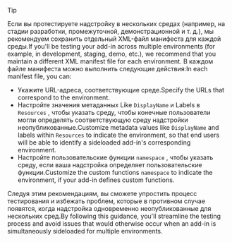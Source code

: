 > [!TIP]
> <span data-ttu-id="3e60a-101">Если вы протестируете надстройку в нескольких средах (например, на стадии разработки, промежуточной, демонстрационной и т. д.), мы рекомендуем сохранить отдельный XML-файл манифеста для каждой среды.</span><span class="sxs-lookup"><span data-stu-id="3e60a-101">If you'll be testing your add-in across multiple environments (for example, in development, staging, demo, etc.), we recommend that you maintain a different XML manifest file for each environment.</span></span> <span data-ttu-id="3e60a-102">В каждом файле манифеста можно выполнить следующие действия:</span><span class="sxs-lookup"><span data-stu-id="3e60a-102">In each manifest file, you can:</span></span>
> - <span data-ttu-id="3e60a-103">Укажите URL-адреса, соответствующие среде.</span><span class="sxs-lookup"><span data-stu-id="3e60a-103">Specify the URLs that correspond to the environment.</span></span>
> - <span data-ttu-id="3e60a-104">Настройте значения метаданных Like `DisplayName` и Labels в `Resources` , чтобы указать среду, чтобы конечные пользователи могли определять соответствующую среду надстройки неопубликованные.</span><span class="sxs-lookup"><span data-stu-id="3e60a-104">Customize metadata values like `DisplayName` and labels within `Resources` to indicate the environment, so that end users will be able to identify a sideloaded add-in's corresponding environment.</span></span> 
> - <span data-ttu-id="3e60a-105">Настройте пользовательские функции `namespace` , чтобы указать среду, если ваша надстройка определяет пользовательские функции.</span><span class="sxs-lookup"><span data-stu-id="3e60a-105">Customize the custom functions `namespace` to indicate the environment, if your add-in defines custom functions.</span></span>
> 
> <span data-ttu-id="3e60a-106">Следуя этим рекомендациям, вы сможете упростить процесс тестирования и избежать проблем, которые в противном случае появятся, когда надстройка одновременно неопубликованные для нескольких сред.</span><span class="sxs-lookup"><span data-stu-id="3e60a-106">By following this guidance, you'll streamline the testing process and avoid issues that would otherwise occur when an add-in is simultaneously sideloaded for multiple environments.</span></span>